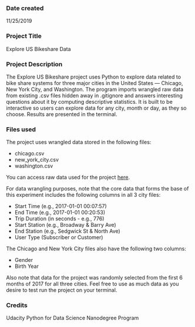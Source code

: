 ### Date created
11/25/2019

### Project Title
Explore US Bikeshare Data 

### Project Description
The Explore US Bikeshare project uses Python to explore data related to bike share systems for three major cities in the United States — Chicago, New York City, and Washington. The program imports wrangled raw data from existing .csv files hidden away in .gitignore and answers interesting questions about it by computing descriptive statistics. It is built to be interactive so users can explore data for any city, month or day, as they so choose. Results are presented in the terminal.

### Files used
The project uses wrangled data stored in the following files:
- chicago.csv
- new_york_city.csv
- washington.csv 

You can access raw data used for the project [here](https://www.capitalbikeshare.com/system-data).

For data wrangling purposes, note that the core data that forms the base of this experiment includes the following columns in all 3 city files:
- Start Time (e.g., 2017-01-01 00:07:57)
- End Time (e.g., 2017-01-01 00:20:53)
- Trip Duration (in seconds - e.g., 776)
- Start Station (e.g., Broadway & Barry Ave)
- End Station (e.g., Sedgwick St & North Ave)
- User Type (Subscriber or Customer)

The Chicago and New York City files also have the following two columns:
- Gender
- Birth Year

Also note that data for the project was randomly selected from the first 6 months of 2017 for all three cities. Feel free to use as much data as you desire to test run the project on your terminal.

### Credits
Udacity Python for Data Science Nanodegree Program

